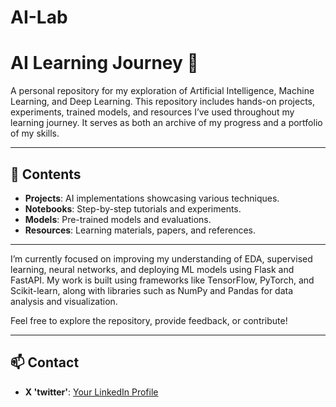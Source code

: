 # AI-Lab
# AI Learning Journey 🚀  

A personal repository for my exploration of Artificial Intelligence, Machine Learning, and Deep Learning. This repository includes hands-on projects, experiments, trained models, and resources I’ve used throughout my learning journey. It serves as both an archive of my progress and a portfolio of my skills.

---

## 📖 Contents  
- **Projects**: AI implementations showcasing various techniques.  
- **Notebooks**: Step-by-step tutorials and experiments.  
- **Models**: Pre-trained models and evaluations.  
- **Resources**: Learning materials, papers, and references.

---

I’m currently focused on improving my understanding of EDA, supervised learning, neural networks, and deploying ML models using Flask and FastAPI. My work is built using frameworks like TensorFlow, PyTorch, and Scikit-learn, along with libraries such as NumPy and Pandas for data analysis and visualization.

Feel free to explore the repository, provide feedback, or contribute!  

---

## 📫 Contact  
- **X 'twitter'**: [Your LinkedIn Profile](https://x.com/abdulellahmoj)  
